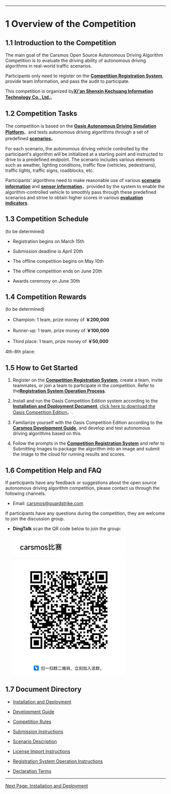 ***

# 1 Overview of the Competition

## 1.1 Introduction to the Competition

The main goal of the Carsmos Open Source Autonomous Driving Algorithm Competition is to evaluate the driving ability of autonomous driving algorithms in real-world traffic scenarios.

Participants only need to register on the [**Competition Registration System**](https://race.carsmos.cn/), provide team information, and pass the audit to participate.

This competition is organized by[**Xi'an Shenxin Kechuang Information Technology Co., Ltd.**](https://guardstrike.com/)。

## 1.2 Competition Tasks

The competition is based on the [**Oasis Autonomous Driving Simulation Platform**](https://guardstrike.com/tech.html)，and tests autonomous driving algorithms through a set of predefined  [**scenarios**](rules_en.md#_31-比赛场景)。

For each scenario, the autonomous driving vehicle controlled by the participant's algorithm will be initialized at a starting point and instructed to drive to a predefined endpoint. The scenario includes various elements such as weather, lighting conditions, traffic flow (vehicles, pedestrians), traffic lights, traffic signs, roadblocks, etc.

Participants' algorithms need to make reasonable use of various [**scenario information**](scenarios_en.md) and [**sensor information**](start.md#_223-重写-sensors-方法)，provided by the system to enable the algorithm-controlled vehicle to smoothly pass through these predefined scenarios and strive to obtain higher scores in various [**evaluation indicators**](rules.md#_321-评价指标).

## 1.3 Competition Schedule
(to be determined)

- Registration begins on March 15th

- Submission deadline is April 20th

- The offline competition begins on May 10th

- The offline competition ends on June 20th

- Awards ceremony on June 30th

## 1.4 Competition Rewards
(to be determined)

- Champion: 1 team, prize money of **￥200,000**

- Runner-up: 1 team, prize money of **￥100,000**

- Third place: 1 team, prize money of **￥50,000**

4th-8th place:

## 1.5 How to Get Started

1. Register on the [**Competition Registration System**](https://race.carsmos.cn), create a team, invite teammates, or join a team to participate in the competition. Refer to the[**Registration System Operation Process**](baoming_en.md).

2. Install and run the Oasis Competition Edition system according to the [__Installation and Deployment Document__](install_en.md), [click here to download the Oasis Competition Edition](https://carsmos.oss-cn-chengdu.aliyuncs.com/carsmos.tar.gz)。.

3. Familiarize yourself with the Oasis Competition Edition according to the [__Carsmos Development Guide__](start_en.md#_22-开始开发), and develop and test autonomous driving algorithms based on this.

4. Follow the prompts in the [**Competition Registration System**](https://race.carsmos.cn) and refer to Submitting Images to package the algorithm into an image and submit the image to the cloud for running results and scores.


## 1.6 Competition Help and FAQ
If participants have any feedback or suggestions about the open source autonomous driving algorithm competition, please contact us through the following channels.

- Email: carsmos@guardstrike.com

If participants have any questions during the competition, they are welcome to join the discussion group.

- **DingTalk** scan the QR code below to join the group:
  
  ![QR cod](js/images/QRcode.png)

## 1.7 Document Directory

- [Installation and Deployment](start_en.md)

- [Development Guide](start_en.md)

- [Competition Rules](rules_en.md)

- [Submission Instructions](submit_en.md)

- [Scenario Description](scenarios_en.md)

- [License Import Instructions](license_en.md)

- [Registration System Operation Instructions](baoming_en.md)

- [Declaration Terms](clause_en.md)

***

[Next Page: Installation and Deployment](install_en.md)